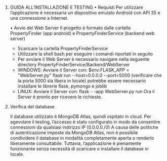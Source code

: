 1. GUIDA ALL’INSTALLAZIONE E TESTING
    • Requisti
      Per utilizzare l’applicazione è necessaria un dispositivo emulato Android con API 35 e una connessione a Internet.
      
    • Avvio del Web Server
      Il progetto è formato dalle cartelle PropertyFinder (app android) e PropertyFinderService (backend web server)
      
      - Scaricare la cartella PropertyFinderService
      - Utilizzare la shell bash per eseguire i comandi riportati in seguito
      - Per avviare il Web Server è necessario navigare nella seguente directory PropertyFinderService/Backend/WebServer
      - WINDOWS:
      Avviare il Server con:
       $env:FLASK_APP = "WebServer.py"
       flask run --host=0.0.0.0 --port=5000 (verificare che la porta 5000 sia libera in locale)
      potrebbe essere necessario installare le librerie flask, pymongo e joblib
      - LINUX: 
      Avviare il Server con:
      flask - -app WebServer.py run 
      Ora il Server è pronto per ricevere le richieste.


      
 2. Verifica del database
      
    Il database utilizzato è MongoDB Atlas, quindi ospitato in cloud.
    Per agevolare il testing, l’accesso è stato configurato in modo da consentire connessioni da qualsiasi indirizzo IP (0.0.0.0./0)
    A causa delle politiche di autenticazione imposte da MongoDB Atlas, non è possibile condividere il database in modalità completamente aperta o renderlo liberamente consultabile.
    Tuttavia, l’applicazione è pienamente funzionante senza necessità di scaricare o installare il database in locale. 
      
